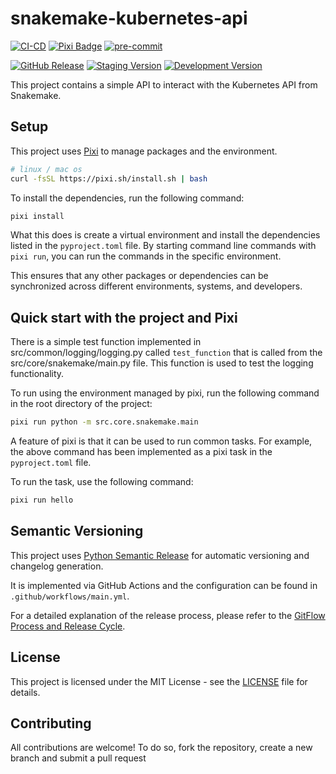 # snakemake-kubernetes-api
[![CI-CD](https://github.com/jjjermiah/snakemake-kubernetes-api/actions/workflows/main.yaml/badge.svg?branch=main)](https://github.com/jjjermiah/snakemake-kubernetes-api/actions/workflows/main.yaml)
[![Pixi Badge](https://img.shields.io/endpoint?url=https://raw.githubusercontent.com/prefix-dev/pixi/main/assets/badge/v0.json)](https://pixi.sh)
[![pre-commit](https://img.shields.io/badge/pre--commit-enabled-brightgreen?logo=pre-commit)](https://github.com/pre-commit/pre-commit)


[![GitHub Release](https://img.shields.io/badge/dynamic/toml?url=https%3A%2F%2Fraw.githubusercontent.com%2Fjjjermiah%2Fsnakemake-kubernetes-api%2Fmain%2Fpyproject.toml&query=project.version&prefix=v&label=release&color=red
)](https://github.com/jjjermiah/snakemake-kubernetes-api/tree/main)
[![Staging Version](https://img.shields.io/badge/dynamic/toml?url=https%3A%2F%2Fraw.githubusercontent.com%2Fjjjermiah%2Fsnakemake-kubernetes-api%2Fstaging%2Fpyproject.toml&query=project.version&prefix=v&label=staging&color=orange
)](https://github.com/jjjermiah/snakemake-kubernetes-api/tree/staging)
[![Development Version](https://img.shields.io/badge/dynamic/toml?url=https%3A%2F%2Fraw.githubusercontent.com%2Fjjjermiah%2Fsnakemake-kubernetes-api%2Fdevelopment%2Fpyproject.toml&query=project.version&prefix=v&label=development&color=yellow
)](https://github.com/jjjermiah/snakemake-kubernetes-api/tree/development)

This project contains a simple API to interact with the Kubernetes API from Snakemake.

## Setup

This project uses [Pixi](https://pixi.sh/dev/) to manage packages and the environment.

```bash
# linux / mac os
curl -fsSL https://pixi.sh/install.sh | bash
```

To install the dependencies, run the following command:

```bash
pixi install
```

What this does is create a virtual environment and install the dependencies listed in the `pyproject.toml` file. By starting command line commands with `pixi run`, you can run the commands in the specific environment.

This ensures that any other packages or dependencies can be synchronized across different environments, systems, and developers.

## Quick start with the project and Pixi

There is a simple test function implemented in src/common/logging/logging.py called `test_function` that is
called from the src/core/snakemake/main.py file. This function is used to test the logging functionality.

To run using the environment managed by pixi, run the following command in the root directory of the project:

```bash
pixi run python -m src.core.snakemake.main
```

A feature of pixi is that it can be used to run common tasks.
For example, the above command has been implemented as a pixi task in the `pyproject.toml` file.

To run the task, use the following command:

```bash
pixi run hello
```



## Semantic Versioning

This project uses [Python Semantic Release](https://python-semantic-release.readthedocs.io/en/latest/) for
automatic versioning and changelog generation.

It is implemented via GitHub Actions and the configuration can be found in `.github/workflows/main.yml`.

For a detailed explanation of the release process, please refer to the [GitFlow Process and Release Cycle](docs/GitFlow-Process_ReleaseCycle.md).

## License

This project is licensed under the MIT License - see the [LICENSE](LICENSE) file for details.

## Contributing

All contributions are welcome! To do so, fork the repository, create a new branch and submit a pull request
